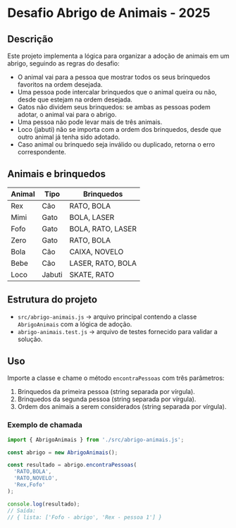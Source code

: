 # Desafio Abrigo de Animais - 2025

## Descrição
Este projeto implementa a lógica para organizar a adoção de animais em um abrigo, seguindo as regras do desafio:

- O animal vai para a pessoa que mostrar todos os seus brinquedos favoritos na ordem desejada.  
- Uma pessoa pode intercalar brinquedos que o animal queira ou não, desde que estejam na ordem desejada.  
- Gatos não dividem seus brinquedos: se ambas as pessoas podem adotar, o animal vai para o abrigo.  
- Uma pessoa não pode levar mais de três animais.  
- Loco (jabuti) não se importa com a ordem dos brinquedos, desde que outro animal já tenha sido adotado.  
- Caso animal ou brinquedo seja inválido ou duplicado, retorna o erro correspondente.

## Animais e brinquedos
| Animal | Tipo  | Brinquedos             |
|--------|-------|----------------------|
| Rex    | Cão   | RATO, BOLA           |
| Mimi   | Gato  | BOLA, LASER          |
| Fofo   | Gato  | BOLA, RATO, LASER    |
| Zero   | Gato  | RATO, BOLA           |
| Bola   | Cão   | CAIXA, NOVELO        |
| Bebe   | Cão   | LASER, RATO, BOLA    |
| Loco   | Jabuti| SKATE, RATO          |

## Estrutura do projeto
- `src/abrigo-animais.js` → arquivo principal contendo a classe `AbrigoAnimais` com a lógica de adoção.  
- `abrigo-animais.test.js` → arquivo de testes fornecido para validar a solução.  

## Uso
Importe a classe e chame o método `encontraPessoas` com três parâmetros:  
1. Brinquedos da primeira pessoa (string separada por vírgula).  
2. Brinquedos da segunda pessoa (string separada por vírgula).  
3. Ordem dos animais a serem considerados (string separada por vírgula).  

### Exemplo de chamada
```js
import { AbrigoAnimais } from './src/abrigo-animais.js';

const abrigo = new AbrigoAnimais();

const resultado = abrigo.encontraPessoas(
  'RATO,BOLA',
  'RATO,NOVELO',
  'Rex,Fofo'
);

console.log(resultado);
// Saída:
// { lista: ['Fofo - abrigo', 'Rex - pessoa 1'] }